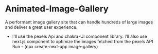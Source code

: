 # Animated-Image-Gallery
A performant image gallery site that can handle hundreds of large images and deliver a great user experience.
- I'll use the pexels Api and chakra-UI component library. I'll also use next.js component to optimize the images fetched from the pexels API
Run - (npx create-next-app image-gallery)

